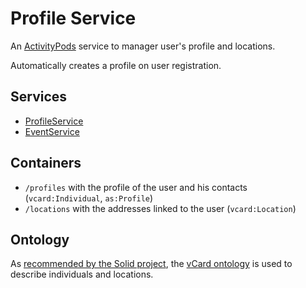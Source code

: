 # Profile Service

An [ActivityPods](../../README.md) service to manager user's profile and locations.

Automatically creates a profile on user registration.

## Services

- [ProfileService](services/profile.js)
- [EventService](services/location.js)

## Containers

- `/profiles` with the profile of the user and his contacts (`vcard:Individual`, `as:Profile`)
- `/locations` with the addresses linked to the user (`vcard:Location`)

## Ontology

As [recommended by the Solid project](https://github.com/solid/vocab#recommended-by-solid), the [vCard ontology](https://www.w3.org/TR/vcard-rdf/) is used to describe individuals and locations.
